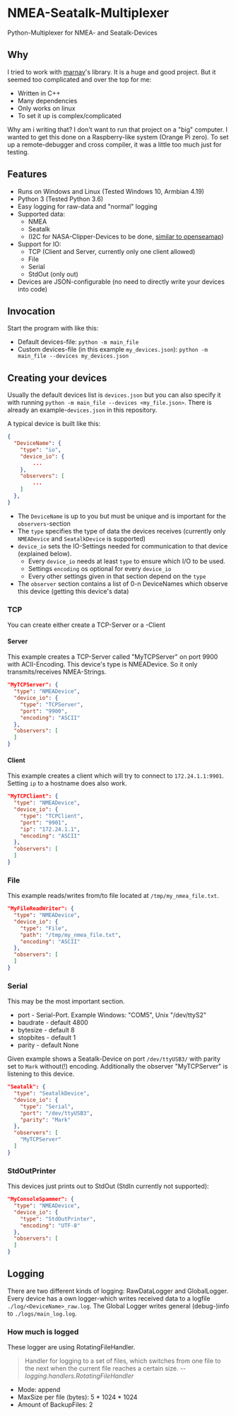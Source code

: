 # NMEA-Seatalk-Multiplexer
Python-Multiplexer for NMEA- and Seatalk-Devices

## Why
I tried to work with [marnav](https://github.com/mariokonrad/marnav/)'s library. It is a huge and good project. But it seemed too complicated and over the top for me:

* Written in C++ 
* Many dependencies 
* Only works on linux
* To set it up is complex/complicated

Why am i writing that? I don't want to run that project on a "big" computer. I wanted to get this done on a Raspberry-like system (Orange Pi zero). 
To set up a remote-debugger and cross compiler, it was a little too much just for testing.

## Features

* Runs on Windows and Linux (Tested Windows 10, Armbian 4.19)
* Python 3 (Tested Python 3.6)
* Easy logging for raw-data and "normal" logging
* Supported data:
  * NMEA
  * Seatalk
  * (I2C for NASA-Clipper-Devices to be done, [similar to openseamap](http://wiki.openseamap.org/wiki/De:NASA_Clipper_Range))
* Support for IO:
  * TCP (Client and Server, currently only one client allowed)
  * File
  * Serial
  * StdOut (only out)
* Devices are JSON-configurable (no need to directly write your devices into code)

## Invocation

Start the program with like this:

* Default devices-file: ``python -m main_file``
* Custom devices-file (in this example ``my_devices.json``): ``python -m main_file --devices my_devices.json``

## Creating your devices

Usually the default devices list is ``devices.json`` but you can also specify it with running ``python -m main_file --devices <my_file.json>``.
There is already an example-``devices.json`` in this repository.

A typical device is built like this:

```json
{
  "DeviceName": {
    "type": "io",
    "device_io": {
        ...
    },
    "observers": [
        ...
    ]
  },
}
```

* The ``DeviceName`` is up to you but must be unique and is important for the ``observers``-section
* The ``type`` specifies the type of data the devices receives (currently only ``NMEADevice`` and ``SeatalkDevice`` is supported)
* ``device_io`` sets the IO-Settings needed for communication to that device (explained below).
  * Every ``device_io`` needs at least ``type`` to ensure which I/O to be used.
  * Settings ``encoding`` os optional for every ``device_io``
  * Every other settings given in that section depend on the ``type``
* The ``observer`` section contains a list of 0-n DeviceNames which observe this device (getting this device's data)


### TCP

You can create either create a TCP-Server or a -Client

#### Server

This example creates a TCP-Server called "MyTCPServer" on port 9900 with ACII-Encoding. This device's type is NMEADevice. So it only transmits/receives NMEA-Strings.

```json
"MyTCPServer": {
  "type": "NMEADevice",
  "device_io": {
    "type": "TCPServer",
    "port": "9900",
    "encoding": "ASCII"
  },
  "observers": [
  ]
}
```
 
#### Client

This example creates a client which will try to connect to ``172.24.1.1:9901``. Setting ``ip`` to a hostname does also work.

```json
"MyTCPClient": {
  "type": "NMEADevice",
  "device_io": {
    "type": "TCPClient",
    "port": "9901",
    "ip": "172.24.1.1",
    "encoding": "ASCII"
  },
  "observers": [
  ]
}
```
 
### File

This example reads/writes from/to file located at ``/tmp/my_nmea_file.txt``.

```json
"MyFileReadWriter": {
  "type": "NMEADevice",
  "device_io": {
    "type": "File",
    "path": "/tmp/my_nmea_file.txt",
    "encoding": "ASCII"
  },
  "observers": [
  ]
}
```

### Serial

This may be the most important section.

* port - Serial-Port. Example Windows: "COM5", Unix "/dev/ttyS2"
* baudrate - default 4800
* bytesize - default 8
* stopbites - default 1
* parity - default None

Given example shows a Seatalk-Device on port ``/dev/ttyUSB3/`` with parity set to ``Mark`` without(!) encoding.
Additionally the observer "MyTCPServer" is listening to this device. 

```json
"Seatalk": {
  "type": "SeatalkDevice",
  "device_io": {
    "type": "Serial",
    "port": "/dev/ttyUSB3",
    "parity": "Mark"
  },
  "observers": [
    "MyTCPServer"
  ]
}
```


### StdOutPrinter

This devices just prints out to StdOut (StdIn currently not supported):

```json
"MyConsoleSpammer": {
  "type": "NMEADevice",
  "device_io": {
    "type": "StdOutPrinter",
    "encoding": "UTF-8"
  },
  "observers": [
  ]
}
```

## Logging

There are two different kinds of logging: RawDataLogger and GlobalLogger. Every device has a own logger-which writes received data to a logfile ``./log/<DeviceName>_raw.log``. The Global Logger writes general (debug-)info to ``./logs/main_log.log``.

### How much is logged

These logger are using RotatingFileHandler.

> Handler for logging to a set of files, which switches from one file to the next when the current file reaches a certain size.
>  -- <cite>logging.handlers.RotatingFileHandler</cite>

* Mode: append
* MaxSize per file (bytes): 5 * 1024 * 1024
* Amount of BackupFiles: 2

